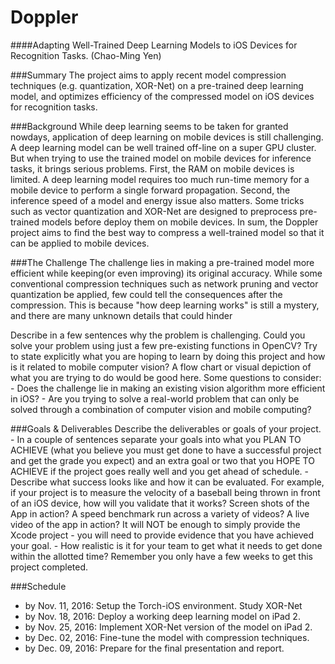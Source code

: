 Doppler
=====
####Adapting Well-Trained Deep Learning Models to iOS Devices for Recognition Tasks. (Chao-Ming Yen)

###Summary
The project aims to apply recent model compression techniques (e.g. quantization, XOR-Net) on a pre-trained deep learning model, and optimizes efficiency of the compressed model on iOS devices for recognition tasks.

###Background
While deep learning seems to be taken for granted nowdays, application of deep learning on mobile devices is still challenging. A deep learning model can be well trained off-line on a super GPU cluster. But when trying to use the trained model on mobile devices for inference tasks, it brings serious problems. First, the RAM on mobile devices is limited. A deep learning model requires too much run-time memory for a mobile device to perform a single forward propagation. Second, the inference speed of a model and energy issue also matters. Some tricks such as vector quantization and XOR-Net are designed to preprocess pre-trained models before deploy them on mobile devices. In sum, the Doppler project aims to find the best way to compress a well-trained model so that it can be applied to mobile devices.

###The Challenge
The challenge lies in making a pre-trained model more efficient while keeping(or even improving) its original accuracy. While some conventional compression techniques such as network pruning and vector quantization be applied, few could tell the consequences after the compression. This is because "how deep learning works" is still a mystery, and there are many unknown details that could hinder 


Describe in a few sentences why the problem is challenging. Could you solve your problem using just a few pre-existing functions in OpenCV? Try to state explicitly what you are hoping to learn by doing this project and how is it related to mobile computer vision? A flow chart or visual depiction of what you are trying to do would be good here. Some questions to consider:
    - Does the challenge lie in making an existing vision algorithm more    efficient in iOS?
     - Are you trying to solve a real-world problem that can only be solved through a combination of computer vision and mobile computing?


###Goals & Deliverables
Describe the deliverables or goals of your project.
    - In a couple of sentences separate your goals into what you PLAN TO ACHIEVE (what you believe you must get done to have a successful project and get the grade you expect) and an extra goal or two that you HOPE TO ACHIEVE if the project goes really well and you get ahead of schedule.
    - Describe what success looks like and how it can be evaluated. For example, if your project is to measure the velocity of a baseball being thrown in front of an iOS device, how will you validate that it works? Screen shots of the App in action? A speed benchmark run across a variety of videos? A live video of the app in action? It will NOT be enough to simply provide the Xcode project - you will need to provide evidence that you have achieved your goal.
    - How realistic is it for your team to get what it needs to get done within the allotted time? Remember you only have a few weeks to get this project completed.

###Schedule
 - by Nov. 11, 2016: Setup the Torch-iOS environment. Study XOR-Net
 - by Nov. 18, 2016: Deploy a working deep learning model on iPad 2.
 - by Nov. 25, 2016: Implement XOR-Net version of the model on iPad 2.
 - by Dec. 02, 2016: Fine-tune the model with compression techniques.
 - by Dec. 09, 2016: Prepare for the final presentation and report.
 
